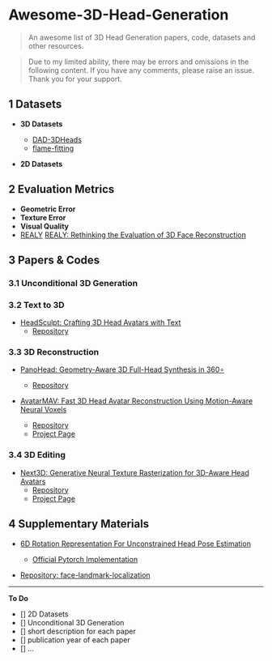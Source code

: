 # Awesome-3D-Head-Generation

> An awesome list of 3D Head Generation papers, code, datasets and other resources.

> Due to my limited ability, there may be errors and omissions in the following content. If you have any comments, please raise an issue. Thank you for your support.


## 1 Datasets

- **3D Datasets**
  - [DAD-3DHeads](https://github.com/PinataFarms/DAD-3DHeads)
  - [flame-fitting](https://github.com/TimoBolkart/FLAME-Universe)

- **2D Datasets**
  

## 2 Evaluation Metrics

- **Geometric Error**
- **Texture Error**
- **Visual Quality**
- [REALY](https://github.com/czh-98/REALY)
    [REALY: Rethinking the Evaluation of 3D Face Reconstruction](https://arxiv.org/abs/2203.09729)

## 3 Papers & Codes

### 3.1 Unconditional 3D Generation

### 3.2 Text to 3D

- [HeadSculpt: Crafting 3D Head Avatars with Text](https://arxiv.org/abs/2306.03038)
  - [Repository](https://github.com/BrandonHanx/HeadSculpt)


### 3.3 3D Reconstruction

- [PanoHead: Geometry-Aware 3D Full-Head Synthesis in 360∘](https://arxiv.org/abs/2303.13071)
  - [Repository](https://github.com/SizheAn/PanoHead)

- [AvatarMAV: Fast 3D Head Avatar Reconstruction Using Motion-Aware Neural Voxels](https://arxiv.org/abs/2211.13206)
  - [Repository](https://github.com/YuelangX/AvatarMAV)
  - [Project Page](https://liuyebin.com/avatarmav/)

### 3.4 3D Editing

- [Next3D: Generative Neural Texture Rasterization for 3D-Aware Head Avatars](https://arxiv.org/abs/2211.11208)
  - [Repository](https://github.com/MrTornado24/Next3D)
  - [Project Page](https://mrtornado24.github.io/Next3D/)


## 4 Supplementary Materials

- [6D Rotation Representation For Unconstrained Head Pose Estimation](https://arxiv.org/abs/2202.12555)
  - [Official Pytorch Implementation](https://github.com/thohemp/6DRepNet)

- [Repository: face-landmark-localization](https://github.com/qiexing/face-landmark-localization)

---

**To Do**

- [] 2D Datasets
- [] Unconditional 3D Generation
- [] short description for each paper
- [] publication year of each paper
- [] ...